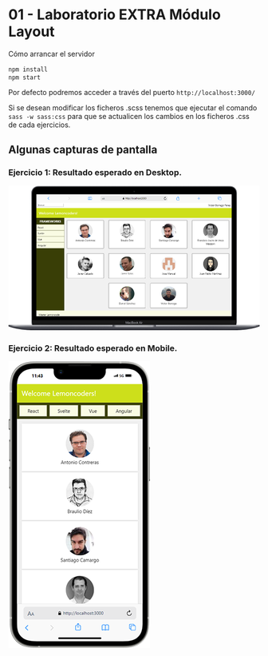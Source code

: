 # 01 - Laboratorio EXTRA Módulo Layout

Cómo arrancar el servidor
````
npm install
npm start
````
Por defecto podremos acceder a través del puerto ``http://localhost:3000/``

Si se desean modificar los ficheros .scss tenemos que ejecutar el comando ``sass -w sass:css`` para que se actualicen los cambios en los ficheros .css de cada ejercicios.

## Algunas capturas de pantalla
### Ejercicio 1: Resultado esperado en Desktop.
![Screen Ejercicio 01](src/public/readme/01.png)

### Ejercicio 2: Resultado esperado en Mobile.
![Screen Ejercicio 01](src/public/readme/02.png)